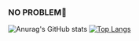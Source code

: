 ### NO PROBLEM👋
![Anurag's GitHub stats](https://github-readme-stats.vercel.app/api?username=Rian-2INFO3&show_icons=true&theme=radical)
[![Top Langs](https://github-readme-stats.vercel.app/api/top-langs/?username=Rian-2INFO3&layout=compact)](https://github.com/Rian-2INFO3/github-readme-stats)
